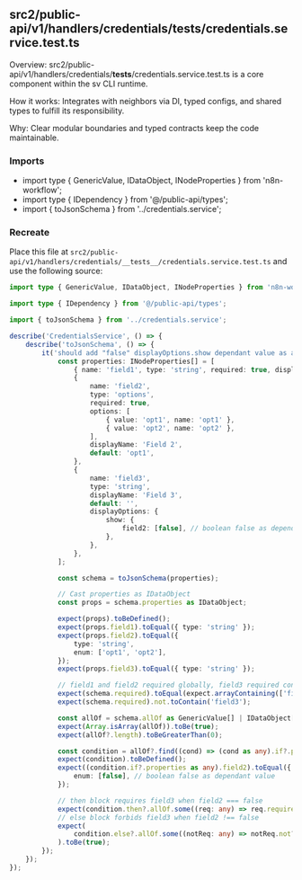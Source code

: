 ## src2/public-api/v1/handlers/credentials/__tests__/credentials.service.test.ts

Overview: src2/public-api/v1/handlers/credentials/__tests__/credentials.service.test.ts is a core component within the sv CLI runtime.

How it works: Integrates with neighbors via DI, typed configs, and shared types to fulfill its responsibility.

Why: Clear modular boundaries and typed contracts keep the code maintainable.

### Imports

- import type { GenericValue, IDataObject, INodeProperties } from 'n8n-workflow';
- import type { IDependency } from '@/public-api/types';
- import { toJsonSchema } from '../credentials.service';

### Recreate

Place this file at `src2/public-api/v1/handlers/credentials/__tests__/credentials.service.test.ts` and use the following source:

```ts
import type { GenericValue, IDataObject, INodeProperties } from 'n8n-workflow';

import type { IDependency } from '@/public-api/types';

import { toJsonSchema } from '../credentials.service';

describe('CredentialsService', () => {
	describe('toJsonSchema', () => {
		it('should add "false" displayOptions.show dependant value as allof condition', () => {
			const properties: INodeProperties[] = [
				{ name: 'field1', type: 'string', required: true, displayName: 'Field 1', default: '' },
				{
					name: 'field2',
					type: 'options',
					required: true,
					options: [
						{ value: 'opt1', name: 'opt1' },
						{ value: 'opt2', name: 'opt2' },
					],
					displayName: 'Field 2',
					default: 'opt1',
				},
				{
					name: 'field3',
					type: 'string',
					displayName: 'Field 3',
					default: '',
					displayOptions: {
						show: {
							field2: [false], // boolean false as dependant value
						},
					},
				},
			];

			const schema = toJsonSchema(properties);

			// Cast properties as IDataObject
			const props = schema.properties as IDataObject;

			expect(props).toBeDefined();
			expect(props.field1).toEqual({ type: 'string' });
			expect(props.field2).toEqual({
				type: 'string',
				enum: ['opt1', 'opt2'],
			});
			expect(props.field3).toEqual({ type: 'string' });

			// field1 and field2 required globally, field3 required conditionally
			expect(schema.required).toEqual(expect.arrayContaining(['field1', 'field2']));
			expect(schema.required).not.toContain('field3');

			const allOf = schema.allOf as GenericValue[] | IDataObject[];
			expect(Array.isArray(allOf)).toBe(true);
			expect(allOf?.length).toBeGreaterThan(0);

			const condition = allOf?.find((cond) => (cond as any).if?.properties?.field2) as IDependency;
			expect(condition).toBeDefined();
			expect((condition.if?.properties as any).field2).toEqual({
				enum: [false], // boolean false as dependant value
			});

			// then block requires field3 when field2 === false
			expect(condition.then?.allOf.some((req: any) => req.required?.includes('field3'))).toBe(true);
			// else block forbids field3 when field2 !== false
			expect(
				condition.else?.allOf.some((notReq: any) => notReq.not?.required?.includes('field3')),
			).toBe(true);
		});
	});
});

```
